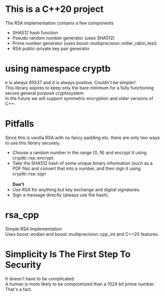 # This is a C++20 project
The RSA implementation contains a few components
* SHA512 hash function
* Pseudo random number generator (uses SHA512)
* Prime number generator (uses boost::multiprecision::miller_rabin_test)
* RSA public-private key pair generator
# using namespace cryptb
e is always 65537 and d is always positive. Couldn't be simpler!\
This library aspires to keep only the bare minimum for a fully functioning secure general purpose cryptosystem.\
In the future we will support symmetric encryption and older versions of C++.
# Pitfalls
Since this is vanilla RSA with no fancy padding etc. there are only two ways to use this library securely.
* Choose a random number in the range \[0, N) and encrypt it using cryptb::rsa::encrypt.
* Take the SHA512 hash of some unique binary information (such as a PDF file) and convert that into a number, and then sign it using cryptb::rsa::sign
\
\
**Don't**
* Use RSA for anything but key exchange and digital signatures.
* Sign a message directly (always use the hash).
# rsa_cpp
Simple RSA Implementation\
Uses boost::endian and boost::multiprecision::cpp_int and C++20 features.
# Simplicity Is The First Step To Security
It doesn't have to be complicated.\
A human is more likely to be compromized than a 1024 bit prime number. That's a fact.
